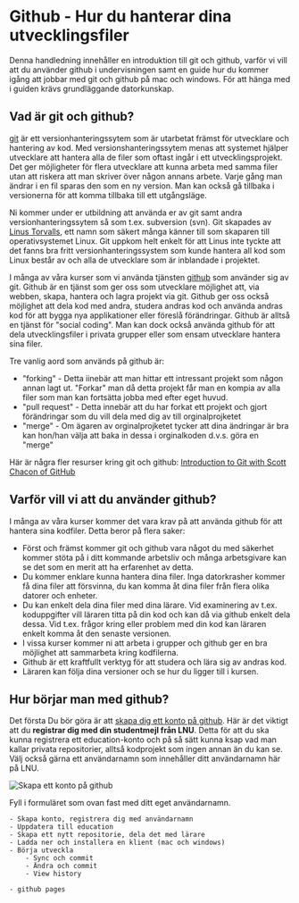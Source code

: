 Github - Hur du hanterar dina utvecklingsfiler
==============================================

Denna handledning innehåller en introduktion till git och github, varför vi vill att du använder github i undervisningen samt en guide hur du kommer igång att jobbar med git och github på mac och windows.
För att hänga med i guiden krävs grundläggande datorkunskap.

Vad är git och github?
--------

[git](http://git-scm.com/ "Den officella sidan om git") är ett versionhanteringssytem som är utarbetat främst för utvecklare och hantering av kod. Med versionshanteringssytem menas att systemet hjälper utvecklare att hantera alla de filer som oftast ingår i ett utvecklingsprojekt. Det ger möjligheter för flera utvecklare att kunna arbeta med samma filer utan att riskera att man skriver över någon annans arbete. Varje gång man ändrar i en fil sparas den som en ny version. Man kan också gå tillbaka i versionerna för att komma tillbaka till ett utgångsläge.

Ni kommer under er utbildning att använda er av git samt andra versionhanteringssytem så som t.ex. subversion (svn).
Git skapades av [Linus Torvalls](http://sv.wikipedia.org/wiki/Linus_Torvalds "Linus Torvalds wikipedia"), ett namn som säkert många känner till som skaparen till operativsystemet Linux. Git uppkom helt enkelt för att Linus inte tyckte att det fanns bra fritt versionhanteringssystem som kunde hantera all kod som Linux består av och alla de utvecklare som är inblandade i projektet. 

I många av våra kurser som vi använda tjänsten [github](http://github.com/ "Githubs hemsida") som använder sig av git. Github är en tjänst som ger oss som utvecklare möjlighet att, via webben, skapa, hantera och lagra projekt via git. Github ger oss också möjlighet att dela kod med andra, studera andras kod och använda andras kod för att bygga nya applikationer eller föreslå förändringar. Github är alltså en tjänst för "social coding". Man kan dock också använda github för att dela utvecklingsfiler i privata grupper eller som ensam utvecklare hantera sina filer.

Tre vanlig aord som används på github är:

* "forking" - Detta iinebär att man hittar ett intressant projekt som någon annan lagt ut. "Forkar" man då detta projekt får man en kompia av alla filer som man kan fortsätta jobba med efter eget huvud.
* "pull request" - Detta innebär att du har forkat ett projekt och gjort förändringar som du vill dela med dig av till orginalprojketet
* "merge" - Om ägaren av orginalprojketet tycker att dina ändringar är bra kan hon/han välja att baka in dessa i orginalkoden d.v.s. göra en "merge"

Här är några fler resurser kring git och github:
[Introduction to Git with Scott Chacon of GitHub](http://www.youtube.com/watch?v=ZDR433b0HJY "Youtubevideo om git")

Varför vill vi att du använder github?
---

I många av våra kurser kommer det vara krav på att använda github för att hantera sina kodfiler. Detta beror på flera saker:

* Först och främst kommer git och github vara något du med säkerhet kommer stöta på i ditt kommande arbetsliv och många arbetsgivare kan se det som en merit att ha erfarenhet av detta.
* Du kommer enklare kunna hantera dina filer. Inga datorkrasher kommer få dina filer att försvinna, du kan komma åt dina filer från flera olika datorer och enheter.
* Du kan enkelt dela dina filer med dina lärare. Vid examinering av t.ex. koduppgifter vill läraren titta på din kod och kan då via github enkelt dela dessa. Vid t.ex. frågor kring eller problem med din kod kan läraren enkelt komma åt den senaste versionen.
* I vissa kurser kommer ni att arbeta i grupper och github ger en bra möjlighet att sammarbeta kring kodfilerna.
* Github är ett kraftfullt verktyg för att studera och lära sig av andras kod.
* Läraren kan följa dina versioner och se hur du ligger till i kursen.


Hur börjar man med github?
---
Det första Du bör göra är att [skapa dig ett konto på github](http://www.github.com). Här är det viktigt att du __registrar dig med din studentmejl från LNU__. Detta för att du ska kunna registrera ett education-konto och på så sätt kunna ksap vad man kallar privata repositorier, alltså kodprojekt som ingen annan än du kan se. Välj också gärna ett användarnamn som innehåller ditt användarnamn här på LNU.

![Skapa ett konto på github][github_reg] 

Fyll i formuläret som ovan fast med ditt eget användarnamn.


[github_reg]: https://raw.github.com/LNU-CoursePress/info/master/manualer/images/github_register.png "Github registration"





	- Skapa konto, registrera dig med användarnamn
	- Uppdatera till education
	- Skapa ett nytt repositorie, dela det med lärare
	- Ladda ner och installera en klient (mac och windows)
	- Börja utveckla
		- Sync och commit
		- Ändra och commit
		- View history
		
	- github pages
